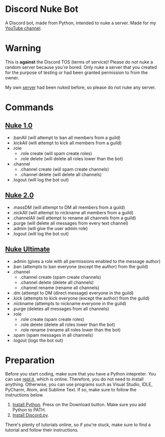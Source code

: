 # Discord Nuke Bot
A Discord bot, made from Python, intended to nuke a server. Made for my [YouTube channel](https://www.youtube.com/channel/UCDSHlAERINyHPbAkINm7OjQ?view_as=subscriber).

# Warning
This is **against** the Discord TOS (terms of service)! Please do not nuke a random server because you're bored. Only nuke a server that you created for the purpose of testing or had been granted permission to from the owner.

My own [server](https://discord.gg/ka35JqY) had been nuked before, so please do not nuke any server.

# Commands
## [Nuke 1.0](https://youtu.be/f-BE5wRMO7E)
* .banAll (will attempt to ban all members from a guild)
* .kickAll (will attempt to kick all members from a guild)
* .role
  * .role create (will spam create roles)
  * .role delete (will delete all roles lower than the bot)
* .channel
  * .channel create (will spam create channels)
  * .channel delete (will delete all channels)
* .logout (will log the bot out)

## [Nuke 2.0](https://youtu.be/6JK-d-plvXU)
* .massDM (will attempt to DM all members from a guild)
* .nickAll (will attempt to nickname all members from a guild)
* .channelAll (will attempt to rename all channels from a guild)
* .purge (will delete all messages from every text channel)
* .admin (will give the user admin role)
* .logout (will log the bot out)

## [Nuke Ultimate](https://youtu.be/qPRsHdIsC6o)
* .admin (gives a role with all permissions enabled to the message author)
* .ban (attempts to ban everyone (except the author) from the guild)
* .channel
  * .channel create (spam create channels)
  * .channel delete (delete all channels)
  * .channel rename (rename all channels)
* .dm (attempt to DM (direct message) everyone in the guild)
* .kick (attempts to kick everyone (except the author) from the guild)
* .nickname (attempts to nickname everyone in the guild)
* .purge (deletes all messages from all channels)
* .role
  * .role create (spam create roles)
  * .role delete (delete all roles lower than the bot)
  * .role rename (rename all roles lower than the bot)
* .spam (spam messages in all channels)
* .logout (logs the bot out)

# Preparation
Before you start coding, make sure that you have a Python intepreter. You can use [repl.it](https://repl.it/~), which is online. Therefore, you do not need to install anything. Otherwise, you can use programs such as Visual Studio, IDLE, PyCharm, Atom, and Sublime Text. If so, make sure to follow the instructions below.

1. [Install Python](https://www.python.org/downloads/). Press on the Download button. Make sure you add Python to PATH.
1. [Install Discord.py](https://pypi.org/project/discord.py/).

There's plenty of tutorials online, so if you're stuck, make sure to find a tutorial and follow their instructions.
